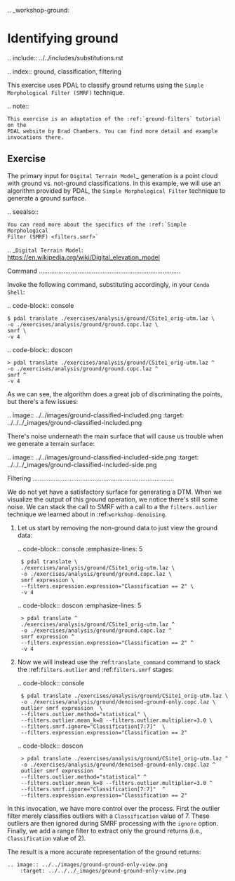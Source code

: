 .. _workshop-ground:

Identifying ground
================================================================================

.. include:: ../../includes/substitutions.rst

.. index:: ground, classification, filtering

This exercise uses PDAL to classify ground returns using the `Simple
Morphological Filter (SMRF)` technique.

.. note::

    This exercise is an adaptation of the :ref:`ground-filters` tutorial on the
    PDAL website by Brad Chambers. You can find more detail and example
    invocations there.

Exercise
--------------------------------------------------------------------------------

The primary input for `Digital Terrain Model`_ generation is a point cloud with
ground vs. not-ground classifications. In this example, we will use an
algorithm provided by PDAL, the `Simple Morphological Filter` technique to
generate a ground surface.

.. seealso::

    You can read more about the specifics of the :ref:`Simple Morphological
    Filter (SMRF) <filters.smrf>`

.. _`Digital Terrain Model`: https://en.wikipedia.org/wiki/Digital_elevation_model

Command
................................................................................

Invoke the following command, substituting accordingly, in your `Conda Shell`:

.. code-block:: console

    $ pdal translate ./exercises/analysis/ground/CSite1_orig-utm.laz \
    -o ./exercises/analysis/ground/ground.copc.laz \
    smrf \
    -v 4

.. code-block:: doscon

    > pdal translate ./exercises/analysis/ground/CSite1_orig-utm.laz ^
    -o ./exercises/analysis/ground/ground.copc.laz ^
    smrf ^
    -v 4

As we can see, the algorithm does a great job of discriminating the points, but
there's a few issues:

.. image:: ../../images/ground-classified-included.png
    :target: ../../../_images/ground-classified-included.png


There's noise underneath the main surface that will cause us trouble when we
generate a terrain surface:

.. image:: ../../images/ground-classified-included-side.png
    :target: ../../../_images/ground-classified-included-side.png

Filtering
................................................................................

We do not yet have a satisfactory surface for generating a DTM.  When we
visualize the output of this ground operation, we notice there's still some
noise. We can stack the call to SMRF with a call to a the `filters.outlier`
technique we learned about in :ref:`workshop-denoising`.

1. Let us start by removing the non-ground data to just view the ground data:

    .. code-block:: console
        :emphasize-lines: 5

        $ pdal translate \
        ./exercises/analysis/ground/CSite1_orig-utm.laz \
        -o ./exercises/analysis/ground/ground.copc.laz \
        smrf expression \
        --filters.expression.expression="Classification == 2" \
        -v 4

    .. code-block:: doscon
        :emphasize-lines: 5

        > pdal translate ^
        ./exercises/analysis/ground/CSite1_orig-utm.laz ^
        -o ./exercises/analysis/ground/ground.copc.laz ^
        smrf expression ^
        --filters.expression.expression="Classification == 2" ^
        -v 4

2. Now we will instead use the :ref:`translate_command` command to stack the
:ref:`filters.outlier` and :ref:`filters.smrf` stages:

    .. code-block:: console

        $ pdal translate ./exercises/analysis/ground/CSite1_orig-utm.laz \
        -o ./exercises/analysis/ground/denoised-ground-only.copc.laz \
        outlier smrf expression  \
        --filters.outlier.method="statistical" \
        --filters.outlier.mean_k=8 --filters.outlier.multiplier=3.0 \
        --filters.smrf.ignore="Classification[7:7]"  \
        --filters.expression.expression="Classification == 2"  

    .. code-block:: doscon

        > pdal translate ./exercises/analysis/ground/CSite1_orig-utm.laz ^
        -o ./exercises/analysis/ground/denoised-ground-only.copc.laz ^
        outlier smrf expression  ^
        --filters.outlier.method="statistical" ^
        --filters.outlier.mean_k=8 --filters.outlier.multiplier=3.0 ^
        --filters.smrf.ignore="Classification[7:7]"  ^
        --filters.expression.expression="Classification == 2" 

In this invocation, we have more control over the process. First the outlier
filter merely classifies outliers with a ``Classification`` value of 7. These
outliers are then ignored during SMRF processing with the ``ignore`` option.
Finally, we add a range filter to extract only the ground returns (i.e.,
``Classification`` value of 2).

The result is a more accurate representation of the ground returns:

    .. image:: ../../images/ground-ground-only-view.png
        :target: ../../../_images/ground-ground-only-view.png
        
